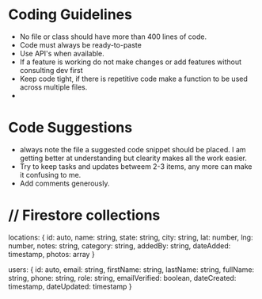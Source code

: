 # Coding Guidelines
- No file or class should have more than 400 lines of code.
- Code must always be ready-to-paste
- Use API's when available.
- If a feature is working do not make changes or add features without consulting dev first
- Keep code tight, if there is repetitive code make a function to be used across multiple files.
- 

# Code Suggestions 
- always note the file a suggested code snippet should be placed. I am getting better at understanding but clearity makes all the work easier. 
- Try to keep tasks and updates betweem 2-3 items, any more can make it confusing to me.
- Add comments generously.

<script async defer
  src="https://maps.googleapis.com/maps/api/js?key=YOUR_API_KEY&callback=initMap">
</script>

# // Firestore collections
locations: {
  id: auto,
  name: string,
  state: string,
  city: string,
  lat: number,
  lng: number,
  notes: string,
  category: string,
  addedBy: string,
  dateAdded: timestamp,
  photos: array
}

users: {
  id: auto,
  email: string,
  firstName: string,
  lastName: string,
  fullName: string,
  phone: string,
  role: string,
  emailVerified: boolean,
  dateCreated: timestamp,
  dateUpdated: timestamp
}
